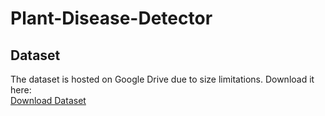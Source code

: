 # Plant-Disease-Detector

## Dataset  
The dataset is hosted on Google Drive due to size limitations. Download it here:  
[Download Dataset](https://drive.google.com/drive/folders/1Pouiw4pED2L5n1OzBFou23J2fap4eiF6?usp=sharing)

